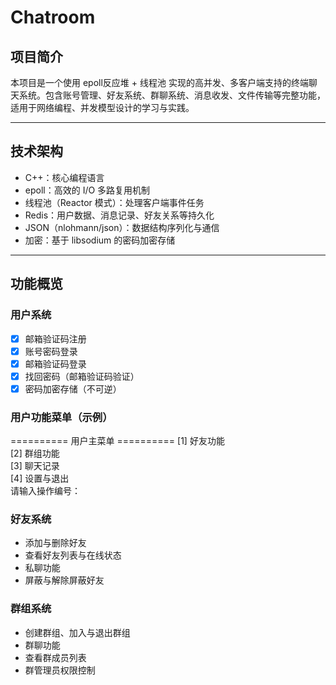 # Chatroom

## 项目简介

本项目是一个使用 epoll反应堆 + 线程池 实现的高并发、多客户端支持的终端聊天系统。包含账号管理、好友系统、群聊系统、消息收发、文件传输等完整功能，适用于网络编程、并发模型设计的学习与实践。

---

## 技术架构

- C++：核心编程语言
- epoll：高效的 I/O 多路复用机制
- 线程池（Reactor 模式）：处理客户端事件任务
- Redis：用户数据、消息记录、好友关系等持久化
- JSON（nlohmann/json）：数据结构序列化与通信
- 加密：基于 libsodium 的密码加密存储

---

## 功能概览

### 用户系统

- [x] 邮箱验证码注册
- [x] 账号密码登录
- [x] 邮箱验证码登录
- [x] 找回密码（邮箱验证码验证）
- [x] 密码加密存储（不可逆）

### 用户功能菜单（示例）

========== 用户主菜单 ==========
[1] 好友功能  
[2] 群组功能  
[3] 聊天记录  
[4] 设置与退出  
请输入操作编号：  


### 好友系统

- 添加与删除好友
- 查看好友列表与在线状态
- 私聊功能
- 屏蔽与解除屏蔽好友

### 群组系统

- 创建群组、加入与退出群组
- 群聊功能
- 查看群成员列表
- 群管理员权限控制